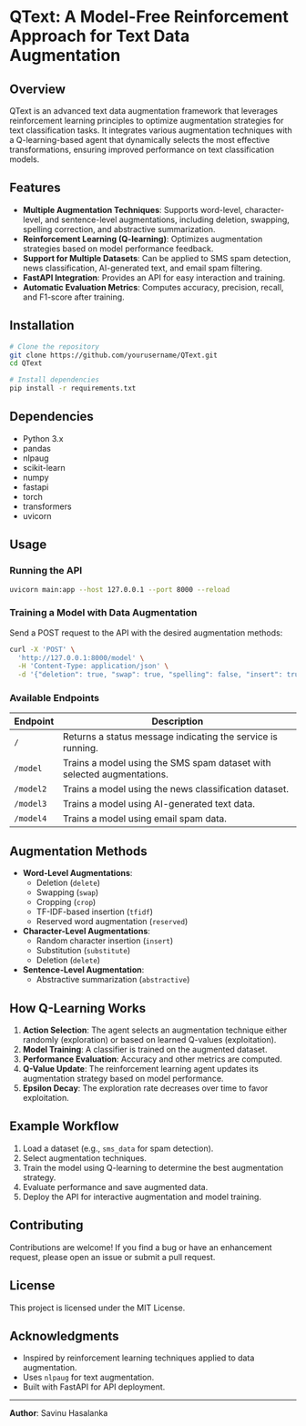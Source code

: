 # QText: A Model-Free Reinforcement Approach for Text Data Augmentation

## Overview
QText is an advanced text data augmentation framework that leverages reinforcement learning principles to optimize augmentation strategies for text classification tasks. It integrates various augmentation techniques with a Q-learning-based agent that dynamically selects the most effective transformations, ensuring improved performance on text classification models.

## Features
- **Multiple Augmentation Techniques**: Supports word-level, character-level, and sentence-level augmentations, including deletion, swapping, spelling correction, and abstractive summarization.
- **Reinforcement Learning (Q-learning)**: Optimizes augmentation strategies based on model performance feedback.
- **Support for Multiple Datasets**: Can be applied to SMS spam detection, news classification, AI-generated text, and email spam filtering.
- **FastAPI Integration**: Provides an API for easy interaction and training.
- **Automatic Evaluation Metrics**: Computes accuracy, precision, recall, and F1-score after training.

## Installation
```sh
# Clone the repository
git clone https://github.com/yourusername/QText.git
cd QText

# Install dependencies
pip install -r requirements.txt
```

## Dependencies
- Python 3.x
- pandas
- nlpaug
- scikit-learn
- numpy
- fastapi
- torch
- transformers
- uvicorn

## Usage
### Running the API
```sh
uvicorn main:app --host 127.0.0.1 --port 8000 --reload
```

### Training a Model with Data Augmentation
Send a POST request to the API with the desired augmentation methods:
```sh
curl -X 'POST' \
  'http://127.0.0.1:8000/model' \
  -H 'Content-Type: application/json' \
  -d '{"deletion": true, "swap": true, "spelling": false, "insert": true}'
```

### Available Endpoints
| Endpoint       | Description |
|---------------|-------------|
| `/`           | Returns a status message indicating the service is running. |
| `/model`      | Trains a model using the SMS spam dataset with selected augmentations. |
| `/model2`     | Trains a model using the news classification dataset. |
| `/model3`     | Trains a model using AI-generated text data. |
| `/model4`     | Trains a model using email spam data. |

## Augmentation Methods
- **Word-Level Augmentations**:
  - Deletion (`delete`)
  - Swapping (`swap`)
  - Cropping (`crop`)
  - TF-IDF-based insertion (`tfidf`)
  - Reserved word augmentation (`reserved`)
- **Character-Level Augmentations**:
  - Random character insertion (`insert`)
  - Substitution (`substitute`)
  - Deletion (`delete`)
- **Sentence-Level Augmentation**:
  - Abstractive summarization (`abstractive`)

## How Q-Learning Works
1. **Action Selection**: The agent selects an augmentation technique either randomly (exploration) or based on learned Q-values (exploitation).
2. **Model Training**: A classifier is trained on the augmented dataset.
3. **Performance Evaluation**: Accuracy and other metrics are computed.
4. **Q-Value Update**: The reinforcement learning agent updates its augmentation strategy based on model performance.
5. **Epsilon Decay**: The exploration rate decreases over time to favor exploitation.

## Example Workflow
1. Load a dataset (e.g., `sms_data` for spam detection).
2. Select augmentation techniques.
3. Train the model using Q-learning to determine the best augmentation strategy.
4. Evaluate performance and save augmented data.
5. Deploy the API for interactive augmentation and model training.

## Contributing
Contributions are welcome! If you find a bug or have an enhancement request, please open an issue or submit a pull request.

## License
This project is licensed under the MIT License.

## Acknowledgments
- Inspired by reinforcement learning techniques applied to data augmentation.
- Uses `nlpaug` for text augmentation.
- Built with FastAPI for API deployment.

---
**Author**: Savinu Hasalanka  

